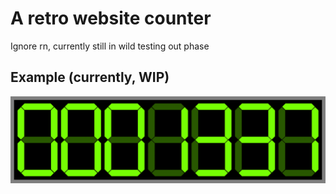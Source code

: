 # A retro website counter

Ignore rn, currently still in wild testing out phase

## Example (currently, WIP)

![A rendered 7 segment display showing 0001337](./assets/example.png)
